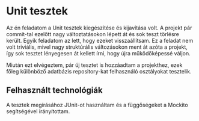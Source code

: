 # Unit tesztek

Az én feladatom a Unit tesztek kiegészítése és kijavítása volt. A projekt pár commit-tal ezelőtt nagy változtatásokon
lépett át és sok teszt törlésre került. Egyik feladatom az lett, hogy ezeket visszaállítsam. 
Ez a feladat nem volt triviális, mivel nagy struktúrális változásokon ment át azóta a projekt, így sok tesztet lényegesen át kellett írni, hogy újra működőképessé váljon.

Miután ezt elvégeztem, pár új tesztet is hozzáadtam a projekthez, ezek főleg különböző adatbázis repository-kat felhasználó osztályokat tesztelik.

## Felhasznált technológiák

A tesztek megírásához JUnit-ot használtam és a függőségeket a Mockito segítségével irányítottam.